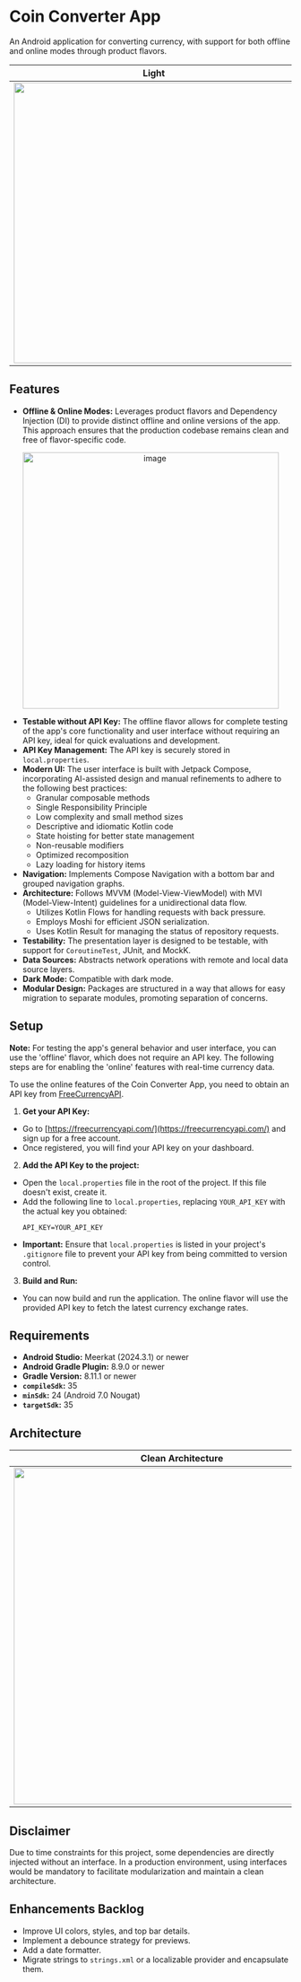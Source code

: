 # Coin Converter App

An Android application for converting currency, with support for both offline and online modes
through product flavors.

  
| Light                 | Dark                     |
|------------------------------------------------|----------------------------------|
| <img src="https://github.com/user-attachments/assets/c18f7d2b-c81c-4439-9646-fb51f2db529c" height="500"/> | <img src="https://github.com/user-attachments/assets/3f60d919-411b-4482-ba5b-2cea078a2507" height="500"/> |


## Features

* **Offline & Online Modes:** Leverages product flavors and Dependency Injection (DI) to provide
  distinct offline and online versions of the app. This approach ensures that the production
  codebase remains clean and free of flavor-specific code.
<p align="center">
  <img width="457" alt="image" src="https://github.com/user-attachments/assets/be81b956-ff12-48dd-998b-d729cc621b50" />
</p>

* **Testable without API Key:** The offline flavor allows for complete testing of the app's core
  functionality and user interface without requiring an API key, ideal for quick evaluations and
  development.
* **API Key Management:** The API key is securely stored in `local.properties`.
* **Modern UI:** The user interface is built with Jetpack Compose, incorporating AI-assisted design
  and manual refinements to adhere to the following best practices:
  * Granular composable methods
  * Single Responsibility Principle
  * Low complexity and small method sizes
  * Descriptive and idiomatic Kotlin code
  * State hoisting for better state management
  * Non-reusable modifiers
  * Optimized recomposition
  * Lazy loading for history items
* **Navigation:** Implements Compose Navigation with a bottom bar and grouped navigation graphs.
* **Architecture:** Follows MVVM (Model-View-ViewModel) with MVI (Model-View-Intent) guidelines for
  a unidirectional data flow.
  * Utilizes Kotlin Flows for handling requests with back pressure.
  * Employs Moshi for efficient JSON serialization.
  * Uses Kotlin Result for managing the status of repository requests.
* **Testability:** The presentation layer is designed to be testable, with support for
  `CoroutineTest`, JUnit, and MockK.
* **Data Sources:** Abstracts network operations with remote and local data source layers.
* **Dark Mode:** Compatible with dark mode.
* **Modular Design:** Packages are structured in a way that allows for easy migration to separate
  modules, promoting separation of concerns.

## Setup

**Note:** For testing the app's general behavior and user interface, you can use the 'offline'
flavor, which does not require an API key. The following steps are for enabling the 'online'
features with real-time currency data.

To use the online features of the Coin Converter App, you need to obtain an API key
from [FreeCurrencyAPI](https://freecurrencyapi.com/).

1. **Get your API Key:**
  * Go to [https://freecurrencyapi.com/](https://freecurrencyapi.com/) and sign up for a free
    account.
  * Once registered, you will find your API key on your dashboard.

2. **Add the API Key to the project:**
  * Open the `local.properties` file in the root of the project. If this file doesn't exist,
    create it.
  * Add the following line to `local.properties`, replacing `YOUR_API_KEY` with the actual key you
    obtained:
    ```properties
    API_KEY=YOUR_API_KEY
    ```
  * **Important:** Ensure that `local.properties` is listed in your project's `.gitignore` file to
    prevent your API key from being committed to version control.

3. **Build and Run:**
  * You can now build and run the application. The online flavor will use the provided API key to
    fetch the latest currency exchange rates.

## Requirements

* **Android Studio:** Meerkat (2024.3.1) or newer
* **Android Gradle Plugin:** 8.9.0 or newer
* **Gradle Version:** 8.11.1 or newer
* **`compileSdk`:** 35
* **`minSdk`:** 24 (Android 7.0 Nougat)
* **`targetSdk`:** 35

## Architecture

| Clean Architecture                    | MVI Flow                        |
|------------------------------------------------|----------------------------------|
| <img src="https://github.com/user-attachments/assets/e7cb5299-4c8f-4354-a6f7-c045539b55b9" height="600"/> | <img src="https://github.com/user-attachments/assets/eb5757df-21e8-4fcc-bd38-33440c3ab5dc" height="600"/> |


## Disclaimer

Due to time constraints for this project, some dependencies are directly injected without an
interface. In a production environment, using interfaces would be mandatory to facilitate
modularization and maintain a clean architecture.

## Enhancements Backlog

* Improve UI colors, styles, and top bar details.
* Implement a debounce strategy for previews.
* Add a date formatter.
* Migrate strings to `strings.xml` or a localizable provider and encapsulate them.
